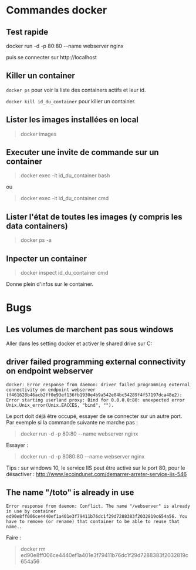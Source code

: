 

# Commandes docker

## Test rapide 

docker run -d -p 80:80 --name webserver nginx

puis se connecter sur http://localhost 

## Killer un container

`docker ps` pour voir la liste des containers actifs et leur id.

`docker kill id_du_container` pour killer un container.

## Lister les images installées en local

> docker images

## Executer une invite de commande sur un container

> docker exec -it id_du_container bash

ou

> docker exec -it id_du_container cmd

## Lister l'état de toutes les images (y compris les data containers)

> docker ps -a

## Inpecter un container

> docker inspect id_du_container cmd

Donne plein d'infos sur le container.

# Bugs

## Les volumes de marchent pas sous windows

Aller dans les setting docker et activer le shared drive sur C: 


## driver failed programming external connectivity on endpoint webserver

```
docker: Error response from daemon: driver failed programming external connectivity on endpoint webserver (f461628b46acb2ff0e93ef136fb1930e4b9a542e84bc54289f4f57197dca48e2): Error starting userland proxy: Bind for 0.0.0.0:80: unexpected error Unix.Unix_error(Unix.EACCES, "bind", "").
```

Le port doit déjà être occupé, essayer de se connecter sur un autre port.
Par exemple si la commande suivante ne marche pas :

> docker run -d -p 80:80 --name webserver nginx

Essayer :

> docker run -d -p 8080:80 --name webserver nginx

Tips : sur windows 10, le service IIS peut être activé sur le port 80, pour le désactiver : http://www.lecoindunet.com/demarrer-arreter-service-iis-546


## The name "/toto" is already in use

```
Error response from daemon: Conflict. The name "/webserver" is already in use by container ed90e8ff006ce4440ef1a401e3f79411b76dc1f29d7288383f2032819c654a56. You have to remove (or rename) that container to be able to reuse that name..
```

Faire :

> docker rm ed90e8ff006ce4440ef1a401e3f79411b76dc1f29d7288383f2032819c654a56







